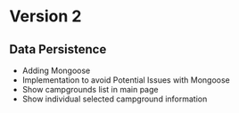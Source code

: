 # Version 2
## Data Persistence 

- Adding Mongoose 
- Implementation to avoid Potential Issues with Mongoose 
- Show campgrounds list in main page
- Show individual selected campground information

